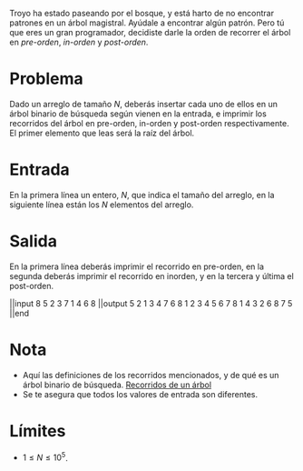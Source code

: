Troyo ha estado paseando por el bosque, y está harto de no encontrar patrones en un árbol magistral.
Ayúdale a encontrar algún patrón. Pero tú que eres un gran programador,
decidiste darle la orden de recorrer el árbol en *pre-orden*, *in-orden* y *post-orden*.

# Problema

Dado un arreglo de tamaño $N$, deberás insertar cada uno de ellos en un árbol binario de búsqueda
según vienen en la entrada, e imprimir los recorridos del árbol en
pre-orden, in-orden y post-orden respectivamente. El primer elemento que leas será la raíz del árbol.

# Entrada

En la primera línea un entero, $N$, que indica el tamaño del arreglo,
en la siguiente línea están los $N$ elementos del arreglo.

# Salida

En la primera línea deberás imprimir el recorrido en pre-orden,
en la segunda deberás imprimir el recorrido en inorden,
y en la tercera y última el post-orden.

||input
8
5 2 3 7 1 4 6 8
||output
5 2 1 3 4 7 6 8
1 2 3 4 5 6 7 8
1 4 3 2 6 8 7 5
||end

# Nota
 * Aquí las definiciones de los recorridos mencionados, y de qué es un árbol binario de búsqueda. [Recorridos de un árbol](https://es.wikipedia.org/wiki/Recorrido_de_%C3%A1rboles)
 * Se te asegura que todos los valores de entrada son diferentes.

# Límites

 * $1 \leq N \leq 10^5$.
